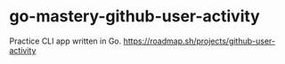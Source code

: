 # go-mastery-github-user-activity
Practice CLI app written in Go. https://roadmap.sh/projects/github-user-activity
